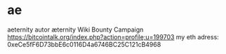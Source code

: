 # ae
aeternity autor
æternity Wiki Bounty Campaign
https://bitcointalk.org/index.php?action=profile;u=199703
my eth adress: 0xeCe5fF6D73bbE6c0116D4a6746BC25C121cB4968
